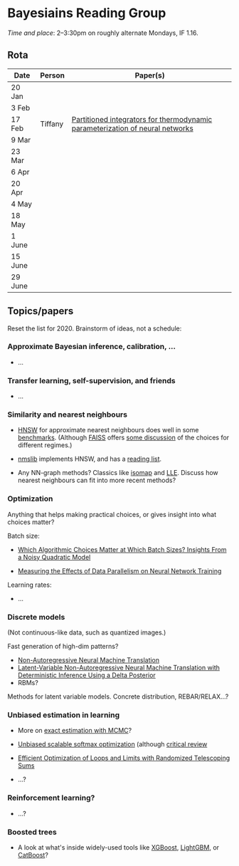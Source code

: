 # Bayesiains Reading Group

*Time and place*: 2–3:30pm on roughly alternate Mondays, IF 1.16.

## Rota

| Date  | Person | Paper(s) |
| --- | --- | --- |
| 20 Jan |  |  |
| 3 Feb |  |  |
| 17 Feb | Tiffany | [Partitioned integrators for thermodynamic parameterization of neural networks](https://arxiv.org/abs/1908.11843) |
| 9 Mar |  |  |
| 23 Mar |  |  |
| 6 Apr |  |  |
| 20 Apr |  |  |
| 4 May |  |  |
| 18 May |  |  |
| 1 June |  |  |
| 15 June |  |  |
| 29 June |  |  |


## Topics/papers

Reset the list for 2020. Brainstorm of ideas, not a schedule:

### Approximate Bayesian inference, calibration, ...

- ...


### Transfer learning, self-supervision, and friends

- ...


### Similarity and nearest neighbours

- [HNSW](https://arxiv.org/abs/1603.09320) for approximate nearest neighbours does well in some [benchmarks](http://ann-benchmarks.com/). (Although [FAISS](https://github.com/facebookresearch/faiss/wiki) offers [some discussion](https://github.com/facebookresearch/faiss/wiki/Guidelines-to-choose-an-index) of the choices for different regimes.)

- [nmslib](https://github.com/nmslib/nmslib) implements HNSW, and has a [reading list](https://github.com/nmslib/nmslib#related-publications).

- Any NN-graph methods? Classics like [isomap](http://www.sciencemag.org/cgi/content/abstract/290/5500/2319) and [LLE](http://www.sciencemag.org/cgi/content/full/290/5500/2323). Discuss how nearest neighbours can fit into more recent methods?


### Optimization

Anything that helps making practical choices, or gives insight into what choices matter?

Batch size:

- [Which Algorithmic Choices Matter at Which Batch Sizes? Insights From a Noisy Quadratic Model](http://papers.nips.cc/paper/9030-which-algorithmic-choices-matter-at-which-batch-sizes-insights-from-a-noisy-quadratic-model)

- [Measuring the Effects of Data Parallelism on Neural Network Training](https://arxiv.org/abs/1811.03600)

Learning rates:

- ...


### Discrete models

(Not continuous-like data, such as quantized images.)

Fast generation of high-dim patterns?

- [Non-Autoregressive Neural Machine Translation](https://arxiv.org/abs/1711.02281)
- [Latent-Variable Non-Autoregressive Neural Machine Translation with Deterministic Inference Using a Delta Posterior](https://arxiv.org/abs/1908.07181)
- RBMs?

Methods for latent variable models. Concrete distribution, REBAR/RELAX...?


### Unbiased estimation in learning

- More on [exact estimation with MCMC](https://sites.google.com/site/pierrejacob/articles)?

- [Unbiased scalable softmax optimization](https://arxiv.org/abs/1803.08577) (although [critical review](https://openreview.net/forum?id=H1bhRHeA-)

- [Efficient Optimization of Loops and Limits with Randomized Telescoping Sums](https://arxiv.org/abs/1905.07006)

- ...?


### Reinforcement learning?

- ...?


### Boosted trees

- A look at what's inside widely-used tools like [XGBoost](http://dmlc.cs.washington.edu/xgboost.html), [LightGBM](https://github.com/microsoft/LightGBM), or [CatBoost](https://catboost.ai/)?


